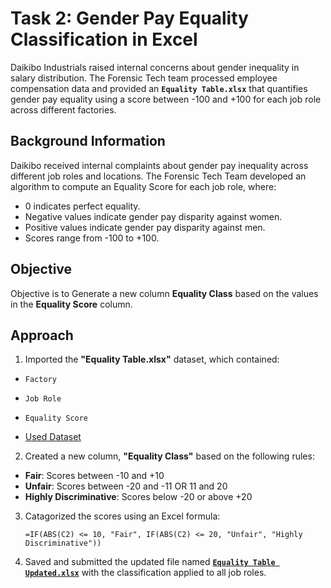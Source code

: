 # Task 2: Gender Pay Equality Classification in Excel

Daikibo Industrials raised internal concerns about gender inequality in salary distribution. The Forensic Tech team processed employee compensation data and provided an **`Equality Table.xlsx`** that quantifies gender pay equality using a score between -100 and +100 for each job role across different factories.

## Background Information
Daikibo received internal complaints about gender pay inequality across different job roles and locations. The Forensic Tech Team developed an algorithm to compute an Equality Score for each job role, where:

- 0 indicates perfect equality.
- Negative values indicate gender pay disparity against women.
- Positive values indicate gender pay disparity against men.
- Scores range from -100 to +100.

## Objective

Objective is to Generate a new column **Equality Class** based on the values in the **Equality Score** column.

## Approach

1. Imported the **"Equality Table.xlsx"** dataset, which contained:
  - `Factory`
  - `Job Role`
  - `Equality Score`

- <a href="https://github.com/kalim-git/Deloitte-Data-Analytics-Virtual-Internship/blob/main/Task%20II/Task%205%20Equality%20Table.xlsx">Used Dataset<a/>

2. Created a new column, **"Equality Class"** based on the following rules:

  - **Fair**: Scores between -10 and +10
  - **Unfair**: Scores between -20 and -11 OR 11 and 20
  - **Highly Discriminative**: Scores below -20 or above +20

3. Catagorized the scores using an Excel formula:

   `=IF(ABS(C2) <= 10, "Fair", IF(ABS(C2) <= 20, "Unfair", "Highly Discriminative"))`

4. Saved and submitted the updated file named <a href="https://github.com/kalim-git/Deloitte-Data-Analytics-Virtual-Internship/blob/main/Task%20II/Task%205%20Equality%20Table%20-%20Updated.xlsx">**`Equality Table Updated.xlsx`**<a/> with the classification applied to all job roles.
